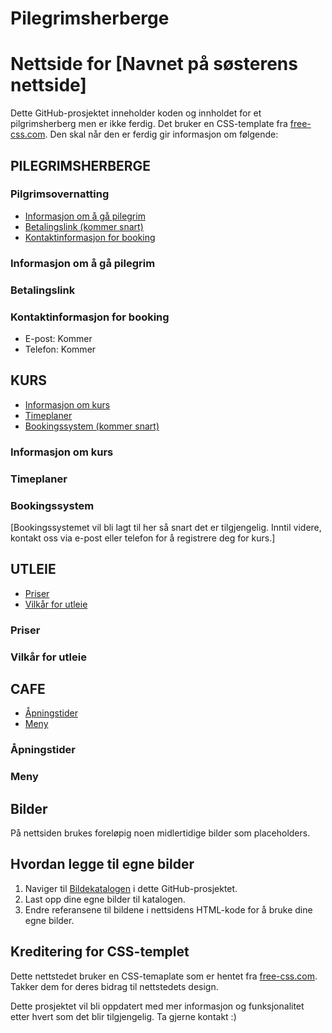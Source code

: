 # Pilegrimsherberge
# Nettside for [Navnet på søsterens nettside]

Dette GitHub-prosjektet inneholder koden og innholdet for et pilgrimsherberg men er ikke ferdig. Det bruker en CSS-template fra [free-css.com](https://www.free-css.com/free-css-templates/page285/viking). Den skal når den er ferdig gir informasjon om følgende:

## PILEGRIMSHERBERGE


### Pilgrimsovernatting


- [Informasjon om å gå pilegrim](#informasjon-om-å-gå-pilegrim)
- [Betalingslink (kommer snart)](#betalingslink)
- [Kontaktinformasjon for booking](#kontaktinformasjon-for-booking)

### Informasjon om å gå pilegrim


### Betalingslink


### Kontaktinformasjon for booking

- E-post: Kommer
- Telefon: Kommer

## KURS

- [Informasjon om kurs](#informasjon-om-kurs)
- [Timeplaner](#timeplaner)
- [Bookingssystem (kommer snart)](#bookingssystem)

### Informasjon om kurs


### Timeplaner

### Bookingssystem

[Bookingssystemet vil bli lagt til her så snart det er tilgjengelig. Inntil videre, kontakt oss via e-post eller telefon for å registrere deg for kurs.]

## UTLEIE

- [Priser](#priser)
- [Vilkår for utleie](#vilkår-for-utleie)

### Priser


### Vilkår for utleie



## CAFE

- [Åpningstider](#åpningstider)
- [Meny](#meny)

### Åpningstider


### Meny


## Bilder

På nettsiden brukes foreløpig noen midlertidige bilder som placeholders. 

## Hvordan legge til egne bilder

1. Naviger til [Bildekatalogen](/path/to/image/directory) i dette GitHub-prosjektet.
2. Last opp dine egne bilder til katalogen.
3. Endre referansene til bildene i nettsidens HTML-kode for å bruke dine egne bilder.

## Kreditering for CSS-templet

Dette nettstedet bruker en CSS-temaplate som er hentet fra [free-css.com](https://www.free-css.com/free-css-templates/page285/viking). Takker dem for deres bidrag til nettstedets design.

Dette prosjektet vil bli oppdatert med mer informasjon og funksjonalitet etter hvert som det blir tilgjengelig. Ta gjerne kontakt :)

